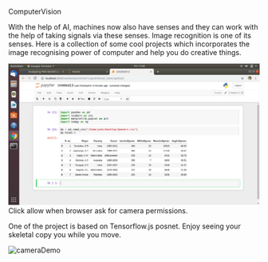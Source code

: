 ComputerVision

With the help of AI, machines now also have senses and they can work with the help of taking signals via these senses. Image recognition is one of its senses. Here is a collection of some cool projects which incorporates the image recognising power of computer and help you do creative things.

<img src="img/permission.jpg" alt="ClickAllowWhenAsked" style="width: 600px;"/>
Click allow when browser ask for camera permissions.


One of the project is based on Tensorflow.js posnet. Enjoy seeing your skeletal copy you while you move.


<img src="https://raw.githubusercontent.com/irealva/tfjs-models/master/posenet/demos/camera.gif" alt="cameraDemo" style="width: 600px;"/>
